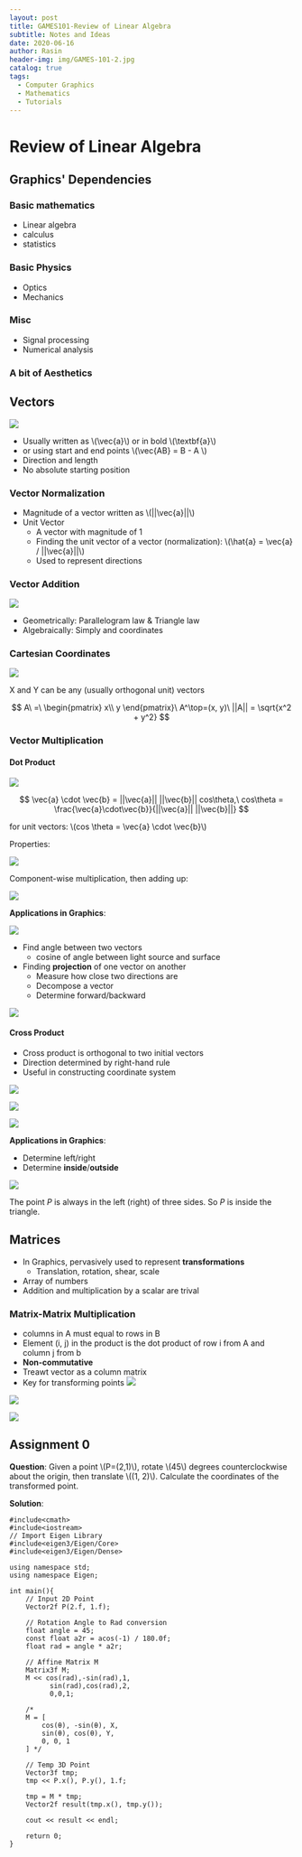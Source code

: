 ```yaml
---
layout: post
title: GAMES101-Review of Linear Algebra
subtitle: Notes and Ideas
date: 2020-06-16
author: Rasin
header-img: img/GAMES-101-2.jpg
catalog: true
tags:
  - Computer Graphics
  - Mathematics
  - Tutorials
---
```

# Review of Linear Algebra

## Graphics' Dependencies

### Basic mathematics

- Linear algebra
- calculus
- statistics

### Basic Physics

- Optics
- Mechanics

### Misc

- Signal processing
- Numerical analysis

### A bit of Aesthetics

## Vectors

![](https://raw.githubusercontent.com/rasin-tsukuba/blog-images/master/img/20200616202756.png)

- Usually written as \\(\vec{a}\\) or in bold \\(\textbf{a}\\)
- or using start and end points \\(\vec{AB} = B - A \\)
- Direction and length
- No absolute starting position

### Vector Normalization

- Magnitude of a vector written as \\(||\vec{a}||\\)
- Unit Vector
  - A vector with magnitude of 1
  - Finding the unit vector of a vector (normalization): \\(\hat{a} = \vec{a} / ||\vec{a}||\\)
  - Used to represent directions

### Vector Addition

![](https://raw.githubusercontent.com/rasin-tsukuba/blog-images/master/img/20200616204146.png)

- Geometrically: Parallelogram law & Triangle law
- Algebraically: Simply and coordinates

### Cartesian Coordinates

![](https://raw.githubusercontent.com/rasin-tsukuba/blog-images/master/img/20200616204730.png)

X and Y can be any (usually orthogonal unit) vectors

$$
A\ =\ \begin{pmatrix}
x\\
y
\end{pmatrix}\ A^\top=(x, y)\ ||A|| = \sqrt{x^2 + y^2}
$$

### Vector Multiplication

#### Dot Product

![](https://raw.githubusercontent.com/rasin-tsukuba/blog-images/master/img/20200616205036.png)

$$
\vec{a} \cdot \vec{b} = ||\vec{a}|| ||\vec{b}|| cos\theta,\ cos\theta = \frac{\vec{a}\cdot\vec{b}}{||\vec{a}|| ||\vec{b}||}
$$

for unit vectors: \\(cos \theta = \vec{a} \cdot \vec{b}\\)

Properties:

![](https://raw.githubusercontent.com/rasin-tsukuba/blog-images/master/img/20200616205303.png)

Component-wise multiplication, then adding up:

![](https://raw.githubusercontent.com/rasin-tsukuba/blog-images/master/img/20200616205359.png)

**Applications in Graphics**:

![](https://raw.githubusercontent.com/rasin-tsukuba/blog-images/master/img/20200616205758.png)

- Find angle between two vectors
  - cosine of angle between light source and surface
- Finding **projection** of one vector on another
  - Measure how close two directions are
  - Decompose a vector
  - Determine forward/backward

![](https://raw.githubusercontent.com/rasin-tsukuba/blog-images/master/img/20200616205859.png)

#### Cross Product

- Cross product is orthogonal to two initial vectors
- Direction determined by right-hand rule
- Useful in constructing coordinate system

![](https://raw.githubusercontent.com/rasin-tsukuba/blog-images/master/img/20200627093741.png)

![](https://raw.githubusercontent.com/rasin-tsukuba/blog-images/master/img/20200627093911.png)

![](https://raw.githubusercontent.com/rasin-tsukuba/blog-images/master/img/20200627094107.png)

**Applications in Graphics**:

- Determine left/right
- Determine **inside**/**outside**

![](https://raw.githubusercontent.com/rasin-tsukuba/blog-images/master/img/20200627094347.png)

The point *P* is always in the left (right) of three sides. So *P* is inside the triangle.

## Matrices

- In Graphics, pervasively used to represent **transformations**
  - Translation, rotation, shear, scale
- Array of numbers 
- Addition and multiplication by a scalar are trival

### Matrix-Matrix Multiplication

- columns in A must equal to rows in B
- Element (i, j) in the product is the dot product of row i from A and column j from b
- **Non-commutative**
- Treawt vector as a column matrix
- Key for transforming points
![](https://raw.githubusercontent.com/rasin-tsukuba/blog-images/master/img/20200627095558.png)

![](https://raw.githubusercontent.com/rasin-tsukuba/blog-images/master/img/20200627095635.png)

![](https://raw.githubusercontent.com/rasin-tsukuba/blog-images/master/img/20200627100323.png)


## Assignment 0

**Question**: Given a point \\(P=(2,1)\\), rotate \\(45\\) degrees counterclockwise about the origin, then translate \\((1, 2)\\). Calculate the coordinates of the transformed point.

**Solution**:

```
#include<cmath>
#include<iostream>
// Import Eigen Library
#include<eigen3/Eigen/Core>
#include<eigen3/Eigen/Dense>

using namespace std;
using namespace Eigen;

int main(){
    // Input 2D Point
    Vector2f P(2.f, 1.f);

    // Rotation Angle to Rad conversion
    float angle = 45;
    const float a2r = acos(-1) / 180.0f;
    float rad = angle * a2r;

    // Affine Matrix M
    Matrix3f M;
    M << cos(rad),-sin(rad),1,
          sin(rad),cos(rad),2,
          0,0,1;

    /* 
    M = [
        cos(θ), -sin(θ), X,
        sin(θ), cos(θ), Y,
        0, 0, 1
    ] */
    
    // Temp 3D Point
    Vector3f tmp;
    tmp << P.x(), P.y(), 1.f;

    tmp = M * tmp;
    Vector2f result(tmp.x(), tmp.y());

    cout << result << endl;
    
    return 0;
} 


```
